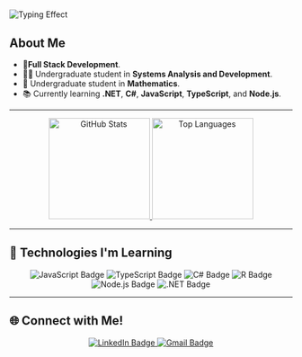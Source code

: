# <div align="center">
  <img src="https://readme-typing-svg.herokuapp.com?font=Fira+Code&size=30&duration=2000&pause=500&color=E94D5F&center=true&vCenter=true&width=435&lines=Hello,+I'm+Igor+%F0%9F%91%8B" alt="Typing Effect">
</div>

## About Me
- 👜**Full Stack Development**.  
- 👨‍💻 Undergraduate student in **Systems Analysis and Development**.  
- 🧮 Undergraduate student in **Mathematics**.  
- 📚 Currently learning **.NET**, **C#**, **JavaScript**, **TypeScript**, and **Node.js**.  
---

<div align="center">
  <a href="https://github.com/igoreds">
    <img height="180em" src="https://github-readme-stats.vercel.app/api?username=igoreds&theme=transparent&bg_color=000&border_color=30A3DC&show_icons=true&icon_color=30A3DC&title_color=E94D5F&text_color=FFF" alt="GitHub Stats"/>
    <img height="180em" src="https://github-readme-stats.vercel.app/api/top-langs/?username=igoreds&layout=compact&langs_count=16&theme=dracula" alt="Top Languages"/>
  </a>
</div>

---

## 🚀 Technologies I'm Learning

<div align="center">
  <img src="https://img.shields.io/badge/JavaScript-F7DF1E?style=for-the-badge&logo=javascript&logoColor=black" alt="JavaScript Badge" />
  <img src="https://img.shields.io/badge/TypeScript-3178C6?style=for-the-badge&logo=typescript&logoColor=white" alt="TypeScript Badge" />
  <img src="https://img.shields.io/badge/C%23-239120?style=for-the-badge&logo=c-sharp&logoColor=white" alt="C# Badge" />
  <img src="https://img.shields.io/badge/R-276DC3?style=for-the-badge&logo=r&logoColor=white" alt="R Badge" />
  <img src="https://img.shields.io/badge/Node.js-339933?style=for-the-badge&logo=node.js&logoColor=white" alt="Node.js Badge" />
  <img src="https://img.shields.io/badge/.NET-512BD4?style=for-the-badge&logo=dotnet&logoColor=white" alt=".NET Badge" />
</div>

---

## 🌐 Connect with Me!

<div align="center">
  <a href="https://www.linkedin.com/in/igoresilva/">
    <img src="https://img.shields.io/badge/LinkedIn-0077B5?style=for-the-badge&logo=linkedin&logoColor=white" alt="LinkedIn Badge" />
  <a href="mailto:Igoreds1999@gmail.com">
    <img src="https://img.shields.io/badge/Gmail-333333?style=for-the-badge&logo=gmail&logoColor=red" alt="Gmail Badge" />
  </a>
</div>




